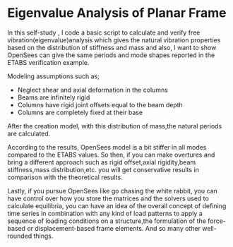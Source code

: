 # Eigenvalue Analysis of Planar Frame 

In this self-study , I code a basic script to calculate and verify free vibration(eigenvalue)analysis which gives the natural vibration properties based on the distribution of stiffness and mass and also, I want to show OpenSees can give the same periods and mode shapes reported in the ETABS verification example.

Modeling assumptions such as;

- Neglect shear and axial deformation in the columns
- Beams are infinitely rigid
- Columns have rigid joint offsets equal to the beam depth
- Columns are completely fixed at their base

After the creation model, with this distribution of mass,the natural periods are calculated.

According to the results, OpenSees model is a bit stiffer in all modes compared to the ETABS values. So then, if you can make overtures and bring a different approach such as rigid offset,axial rigidity,beam stiffness,mass distribution,etc. you will get conservative results in comparison with the theoretical results.

Lastly, if you pursue OpenSees like go chasing the white rabbit, you can have control over how you store the matrices and the solvers used to calculate equilibria, you can have an idea of the overall concept of defining time series in combination with any kind of load patterns to apply a sequence of loading conditions on a structure,the formulation of the force-based or displacement-based frame elements. And so many other well-rounded things.
